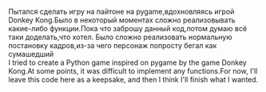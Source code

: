 Пытался сделать игру на пайтоне на pygame,вдохновляясь игрой Donkey Kong.Было в некоторый моментах сложно реализовывать какие-либо функции.Пока что заброшу данный код,потом думаю всё таки доделать,что хотел.
Было сложно реализовать нормальную постановку кадров,из-за чего персонаж попросту бегал как сумашедший                   
I tried to create a Python game inspired on pygame by the game Donkey Kong.At some points, it was difficult to implement any functions.For now, I'll leave this code here as a keepsake, and then I think I'll finish what I wanted.          
